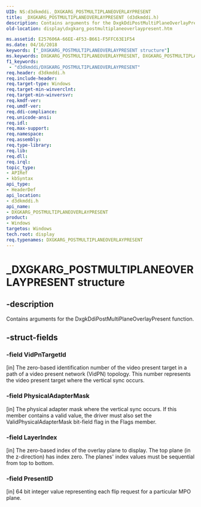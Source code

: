 ```yaml
---
UID: NS:d3dkmddi._DXGKARG_POSTMULTIPLANEOVERLAYPRESENT
title: _DXGKARG_POSTMULTIPLANEOVERLAYPRESENT (d3dkmddi.h)
description: Contains arguments for the DxgkDdiPostMultiPlaneOverlayPresent function.
old-location: display\dxgkarg_postmultiplaneoverlaypresent.htm

ms.assetid: E257606A-66EE-4F53-B661-F5FFC63E1F54
ms.date: 04/16/2018
keywords: ["_DXGKARG_POSTMULTIPLANEOVERLAYPRESENT structure"]
ms.keywords: DXGKARG_POSTMULTIPLANEOVERLAYPRESENT, DXGKARG_POSTMULTIPLANEOVERLAYPRESENT structure [Display Devices], _DXGKARG_POSTMULTIPLANEOVERLAYPRESENT, d3dkmddi/DXGKARG_POSTMULTIPLANEOVERLAYPRESENT, display.dxgkarg_postmultiplaneoverlaypresent
f1_keywords:
 - "d3dkmddi/DXGKARG_POSTMULTIPLANEOVERLAYPRESENT"
req.header: d3dkmddi.h
req.include-header:
req.target-type: Windows
req.target-min-winverclnt:
req.target-min-winversvr:
req.kmdf-ver:
req.umdf-ver:
req.ddi-compliance:
req.unicode-ansi:
req.idl:
req.max-support:
req.namespace:
req.assembly:
req.type-library:
req.lib:
req.dll:
req.irql:
topic_type:
- APIRef
- kbSyntax
api_type:
- HeaderDef
api_location:
- d3dkmddi.h
api_name:
- DXGKARG_POSTMULTIPLANEOVERLAYPRESENT
product:
- Windows
targetos: Windows
tech.root: display
req.typenames: DXGKARG_POSTMULTIPLANEOVERLAYPRESENT
---
```


# _DXGKARG_POSTMULTIPLANEOVERLAYPRESENT structure


## -description


Contains arguments for the DxgkDdiPostMultiPlaneOverlayPresent function.


## -struct-fields




### -field VidPnTargetId

[in] The zero-based identification number of the video present target in a path of a video present network (VidPN) topology. This number represents the video present target where the vertical sync occurs.


### -field PhysicalAdapterMask

[in] The physical adapter mask where the vertical sync occurs. If this member contains a valid value, the driver must also set the ValidPhysicalAdapterMask bit-field flag in the Flags member.


### -field LayerIndex

[in] The zero-based index of the overlay plane to display. The top plane (in the z-direction) has index zero. The planes' index values must be sequential from top to bottom.


### -field PresentID

[in] 64 bit integer value representing each flip request for a particular MPO plane.

